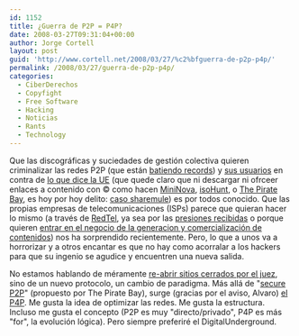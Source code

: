 ```yaml
---
id: 1152
title: ¿Guerra de P2P = P4P?
date: 2008-03-27T09:31:04+00:00
author: Jorge Cortell
layout: post
guid: 'http://www.cortell.net/2008/03/27/%c2%bfguerra-de-p2p-p4p/'
permalink: /2008/03/27/guerra-de-p2p-p4p/
categories:
  - CiberDerechos
  - Copyfight
  - Free Software
  - Hacking
  - Noticias
  - Rants
  - Technology
---
```

Que las discográficas y suciedades de gestión colectiva quieren criminalizar las redes P2P (que están <a href="http://torrentfreak.com/mininova-3-million-downloads-071101/" title="mininova 3 millones de descargas" target="_blank">batiendo records</a>) y <a href="http://www.20minutos.es/noticia/225006/0/sgae/cierre/webs/" title="noticia 20 minutos" target="_blank">sus usuarios</a> en contra de <a href="http://www.cincodias.com/articulo/empresas/UE/impide/discograficas/persigan/miles/internautas/cdscdi/20080130cdscdiemp_1/Tes/" title="noticia 5 Días" target="_blank">lo que dice la UE</a> (que quede claro que ni descargar ni ofrceer enlaces a contenido con © como hacen <a href="http://www.mininova.org/" title="MiniNova" target="_blank">MiniNova</a>, <a href="http://isohunt.com/" title="isoHunt" target="_blank">isoHunt</a>, o <a href="http://thepiratebay.org/" title="ThePirateBay" target="_blank">The Pirate Bay</a>, es hoy por hoy delito: <a href="http://www.20minutos.es/noticia/293205/0/enlaces/descargas/sharemule/" title="noticia 20 minutos" target="_blank">caso sharemule</a>) es por todos conocido. Que las propias empresas de telecomunicaciones (ISPs) parece que quieran hacer lo mismo (a través de <a href="http://www.publico.es/dinero/056455/telefonica/vodafone/orange/ono/alian/poner/puertas/emule" title="artículo 5 Días" target="_blank">RedTel</a>, ya sea por las <a href="http://www.20minutos.es/noticia/193418/0/isp/musica/p2p/" title="noticia 20 minutos" target="_blank">presiones recibidas</a> o porque quieren <a href="http://www.levante-emv.com/secciones/noticia.jsp?pRef=2008032300_40_422756__Tecnologia-Telefonica-patrocinara-sello-discografico-tres-cantantes" title="Levante EMV" target="_blank">entrar en el negocio de la generacion y comercialización de contenidos</a>) nos ha sorprendido recientemente. Pero, lo que a unos va a horrorizar y a otros encantar es que no hay como acorralar a los hackers para que su ingenio se agudice y encuentren una nueva salida.

No estamos hablando de méramente <a href="http://www.20minutos.es/noticia/297406/0/reviven/web/p2p/" title="noticia 20 minutos" target="_blank">re-abrir sitios cerrados por el juez</a>, sino de un nuevo protocolo, un cambio de paradigma. Más allá de "<a href="http://www.20minutos.es/noticia/299475/0/nuevo/p2p/seguro/" title="noticia 20 minutos" target="_blank">secure P2P</a>" (propuesto por The Pirate Bay), surge (gracias por el aviso, Alvaro) <a href="http://www.20minutos.es/noticia/361373/0/p4p/acelera/descargas/" title="p4p" target="_blank">el P4P</a>. Me gusta la idea de optimizar las redes. Me gusta la estructura. Incluso me gusta el concepto (P2P es muy "directo/privado", P4P es más "for", la evolución lógica). Pero siempre preferiré el DigitalUnderground.